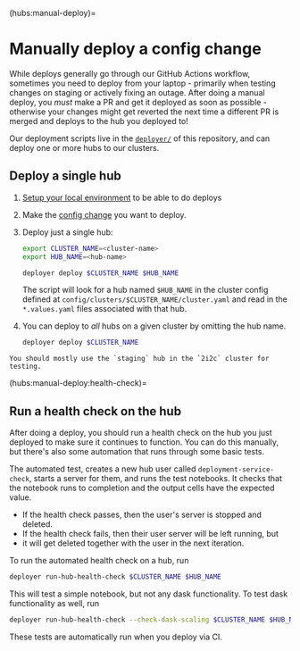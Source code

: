 (hubs:manual-deploy)=
# Manually deploy a config change

While deploys generally go through our GitHub Actions workflow, sometimes you
need to deploy from your laptop - primarily when testing changes on staging or
actively fixing an outage. After doing a manual deploy, you *must* make a PR and
get it deployed as soon as possible - otherwise your changes might get reverted
the next time a different PR is merged and deploys to the hub you deployed to!

Our deployment scripts live in the [`deployer/`](https://github.com/2i2c-org/infrastructure/tree/HEAD/deployer/)
of this repository, and can deploy one or more hubs to our clusters.

## Deploy a single hub

1. [Setup your local environment](tutorials:setup) to be able to do deploys

2. Make the [config change](../../topic/infrastructure/config.md) you want to deploy.

3. Deploy just a single hub:

   ```bash
   export CLUSTER_NAME=<cluster-name>
   export HUB_NAME=<hub-name>
   ```

   ```bash
   deployer deploy $CLUSTER_NAME $HUB_NAME
   ```

   The script will look for a hub named `$HUB_NAME` in the cluster config
   defined at `config/clusters/$CLUSTER_NAME/cluster.yaml` and read in the `*.values.yaml` files associated with that hub.

4. You can deploy to *all* hubs on a given cluster by omitting the hub name.

   ```bash
   deployer deploy $CLUSTER_NAME
   ```

```{note}
You should mostly use the `staging` hub in the `2i2c` cluster for testing.
```

(hubs:manual-deploy:health-check)=
## Run a health check on the hub

After doing a deploy, you should run a health check on the hub you just
deployed to make sure it continues to function. You can do this manually, but
there's also some automation that runs through some basic tests.

The automated test, creates a new hub user called `deployment-service-check`, starts a
server for them, and runs the test notebooks.  It checks that the notebook
runs to completion and the output cells have the expected value.

* If the health check passes, then the user's server is stopped and deleted.
* If the health check fails, then their user server will be left running, but
* it will get deleted together with the user in the next iteration.

To run the automated health check on a hub, run

```bash
deployer run-hub-health-check $CLUSTER_NAME $HUB_NAME
```

This will test a simple notebook, but not any dask functionality. To test dask
functionality as well, run

```bash
deployer run-hub-health-check --check-dask-scaling $CLUSTER_NAME $HUB_NAME
```

These tests are automatically run when you deploy via CI.
